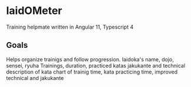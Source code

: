 # IaidOMeter

Training helpmate written in Angular 11, Typescript 4 

## Goals

Helps organize trainigs and follow progression.
Iaidoka's name, dojo, sensei, ryuha
Trainings, duration, practiced katas
jakukante and technical description of kata
chart of trainig time, kata practicing time, improved technical and jakukante
